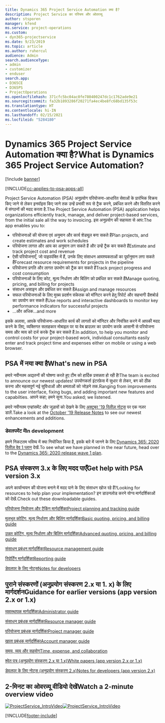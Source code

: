 ```yaml
---
title: Dynamics 365 Project Service Automation क्या है?
description: Project Service का परिचय और ओवरव्यू
author: stsporen
manager: kfend
ms.service: project-operations
ms.custom:
- dyn365-projectservice
ms.date: 9/23/2019
ms.topic: article
ms.author: ruhercul
audience: Admin
search.audienceType:
- admin
- customizer
- enduser
search.app:
- D365CE
- D365PS
- ProjectOperations
ms.openlocfilehash: 371cfc5bc04ac0fe780400247dc1c1762ade9e21
ms.sourcegitcommit: fa32b1893286f20271fa4ec4be8fc68bd135f53c
ms.translationtype: HT
ms.contentlocale: hi-IN
ms.lasthandoff: 02/15/2021
ms.locfileid: "5284180"
---
```

# <a name="what-is-dynamics-365-project-service-automation"></a><span data-ttu-id="be578-103">Dynamics 365 Project Service Automation क्या है?</span><span class="sxs-lookup"><span data-stu-id="be578-103">What is Dynamics 365 Project Service Automation?</span></span>

[!include [banner](../includes/psa-now-project-operations.md)]

[!INCLUDE[cc-applies-to-psa-apps-all](../includes/cc-applies-to-psa-apps-all.md)]

<span data-ttu-id="be578-104">Project Service Automation (PSA) अनुप्रयोग परियोजना-आधारित सेवाओं के प्रारंभिक विक्रय किए जाने से लेकर इनवॉइस किए जाने तक उन्हें प्रभावी रूप से ट्रैक करने, प्रबंधित करने और वितरित करने में संगठनों की मदद करता है.</span><span class="sxs-lookup"><span data-stu-id="be578-104">The Project Service Automation (PSA) application helps organizations efficiently track, manage, and deliver project-based services, from the initial sale all the way to invoicing.</span></span> <span data-ttu-id="be578-105">इस अनुप्रयोग की सहायता से आप:</span><span class="sxs-lookup"><span data-stu-id="be578-105">The app enables you to:</span></span>

- <span data-ttu-id="be578-106">परियोजनाओं की योजना एवं अनुमान और कार्य शेड्यूल बना सकते हैं</span><span class="sxs-lookup"><span data-stu-id="be578-106">Plan projects, and create estimates and work schedules</span></span>
- <span data-ttu-id="be578-107">परियोजना लागत और आय का अनुमान लग सकते हैं और उन्हें ट्रैक कर सकते हैं</span><span class="sxs-lookup"><span data-stu-id="be578-107">Estimate and track project cost and revenue</span></span>
- <span data-ttu-id="be578-108">ऐसी परियोजनाएँ, जो पाइपपंक्ति में हैं, उनके लिए संसाधन आवश्यकताओं का पूर्वानुमान लगा सकते हैं</span><span class="sxs-lookup"><span data-stu-id="be578-108">Forecast resource requirements for projects in the pipeline</span></span>
- <span data-ttu-id="be578-109">परियोजना प्रगति और लागत उपभोग को ट्रैक कर सकते हैं</span><span class="sxs-lookup"><span data-stu-id="be578-109">Track project progress and cost consumption</span></span>
- <span data-ttu-id="be578-110">परियोजनाओं के लिए कोट, मूल्य निर्धारण और बिलिंग को प्रबंधित कर सकते हैं</span><span class="sxs-lookup"><span data-stu-id="be578-110">Manage quoting, pricing, and billing for projects</span></span>
- <span data-ttu-id="be578-111">संसाधन असाइन और प्रबंधित कर सकते हैं</span><span class="sxs-lookup"><span data-stu-id="be578-111">Assign and manage resources</span></span>
- <span data-ttu-id="be578-112">सफल परियोजनाओं के लिए मुख्य प्रदर्शन संकेतक को मॉनिटर करने हेतु रिपोर्ट और सहभागी डैशबोर्ड का उपयोग कर सकते हैं</span><span class="sxs-lookup"><span data-stu-id="be578-112">Use reports and interactive dashboards to monitor key performance indicators for successful projects</span></span>
- <span data-ttu-id="be578-113">...और अधिक</span><span class="sxs-lookup"><span data-stu-id="be578-113">...and more</span></span>

<span data-ttu-id="be578-114">इसके अलावा, आपके परियोजना-आधारित कार्य की लागतों को मॉनिटर और नियंत्रित करने में आपकी मदद करने के लिए, व्यक्तिगत सलाहकार मोबाइल पर या वेब ब्राउज़र का उपयोग करके आसानी से परियोजना समय और व्यय को दर्ज करके ट्रैक कर सकते हैं.</span><span class="sxs-lookup"><span data-stu-id="be578-114">In addition, to help you monitor and control costs for your project-based work, individual consultants easily enter and track project time and expenses either on mobile or using a web browser.</span></span>

## <a name="whats-new-in-psa"></a><span data-ttu-id="be578-115">PSA में नया क्या है</span><span class="sxs-lookup"><span data-stu-id="be578-115">What's new in PSA</span></span>
<span data-ttu-id="be578-116">हमारे नवीनतम अद्यतनों की घोषणा करते हुए टीम को हार्दिक प्रसन्नता हो रही है!</span><span class="sxs-lookup"><span data-stu-id="be578-116">The team is excited to announce our newest updates!</span></span> <span data-ttu-id="be578-117">उपयोगकर्ता इंटरफ़ेस में सुधार से लेकर, बग को ठीक करना और महत्वपूर्ण नई सुविधाओं और क्षमताओं को जोड़ने तक.</span><span class="sxs-lookup"><span data-stu-id="be578-117">Ranging from improvements to the user interface, fixing bugs, and adding important new features and capabilties.</span></span> <span data-ttu-id="be578-118">आपने कहा; हमने सुना.</span><span class="sxs-lookup"><span data-stu-id="be578-118">You asked; we listened.</span></span>

<span data-ttu-id="be578-119">हमारे नवीनतम एन्हांसमेंट और जुड़ावों को देखने के लिए [अक्टूबर '19 रिलीज़ नोट्स](https://docs.microsoft.com/dynamics365-release-plan/2019wave2/index) पर एक नज़र डालें.</span><span class="sxs-lookup"><span data-stu-id="be578-119">Take a look at the [October '19 Release Notes](https://docs.microsoft.com/dynamics365-release-plan/2019wave2/index) to see our newest enhancements and additions.</span></span>

### <a name="in-development"></a><span data-ttu-id="be578-120">डेवलपमेंट में</span><span class="sxs-lookup"><span data-stu-id="be578-120">In development</span></span>
<span data-ttu-id="be578-121">हमने निकटतम भविष्य में क्या नियोजित किया है, इसके बारे में जानने के लिए [Dynamics 365: 2020 रिलीज़ वेव 1 प्लान](https://docs.microsoft.com/dynamics365-release-plan/2020wave1/index) देखें.</span><span class="sxs-lookup"><span data-stu-id="be578-121">To see what we have planned in the near future, head over to the [Dynamics 365: 2020 release wave 1 plan](https://docs.microsoft.com/dynamics365-release-plan/2020wave1/index).</span></span>

## <a name="get-help-with-psa-version-3x"></a><span data-ttu-id="be578-122">PSA संस्करण 3.x के लिए मदद पाएँ</span><span class="sxs-lookup"><span data-stu-id="be578-122">Get help with PSA version 3.x</span></span>
<span data-ttu-id="be578-123">अपने कार्यान्वयन की योजना बनाने में मदद पाने के लिए संसाधन खोज रहे हैं?</span><span class="sxs-lookup"><span data-stu-id="be578-123">Looking for resources to help plan your implementation?</span></span> <span data-ttu-id="be578-124">इन डाउनलोड करने योग्य मार्गदर्शिकाओं को देखें.</span><span class="sxs-lookup"><span data-stu-id="be578-124">Check out these downloadable guides.</span></span>

 [<span data-ttu-id="be578-125">परियोजना नियोजन और ट्रैकिंग मार्गदर्शिका</span><span class="sxs-lookup"><span data-stu-id="be578-125">Project planning and tracking guide</span></span>](../psa/implementation-guides/project-planning-tracking.md)

 [<span data-ttu-id="be578-126">मूलभूत कोटिंग, मूल्य निर्धारण और बिलिंग मार्गदर्शिका</span><span class="sxs-lookup"><span data-stu-id="be578-126">Basic quoting, pricing, and billing guide</span></span>](../psa/implementation-guides/begin-quoting-pricing-billing.md)

 [<span data-ttu-id="be578-127">उन्नत कोटिंग, मूल्य निर्धारण और बिलिंग मार्गदर्शिका</span><span class="sxs-lookup"><span data-stu-id="be578-127">Advanced quoting, pricing, and billing guide</span></span>](../psa/implementation-guides/adv-quoting-pricing-billing.md)

 [<span data-ttu-id="be578-128">संसाधन प्रबंधन मार्गदर्शिका</span><span class="sxs-lookup"><span data-stu-id="be578-128">Resource management guide</span></span>](../psa/implementation-guides/resource-management-guide.md)

 [<span data-ttu-id="be578-129">रिपोर्टिंग मार्गदर्शिका</span><span class="sxs-lookup"><span data-stu-id="be578-129">Reporting guide</span></span>](../psa/implementation-guides/reporting-guide.md)

 [<span data-ttu-id="be578-130">डेवलपर के लिए नोट्स</span><span class="sxs-lookup"><span data-stu-id="be578-130">Notes for developers</span></span>](../psa/developer-guides/overview-dev-notes-v3.x.md)

## <a name="guidance-for-earlier-versions-app-version-2x-or-1x"></a><span data-ttu-id="be578-131">पुराने संस्करणों (अनुप्रयोग संस्करण 2.x या 1. x) के लिए मार्गदर्शन</span><span class="sxs-lookup"><span data-stu-id="be578-131">Guidance for earlier versions (app version 2.x or 1.x)</span></span>
 [<span data-ttu-id="be578-132">व्यवस्थापक मार्गदर्शिका</span><span class="sxs-lookup"><span data-stu-id="be578-132">Administrator guide</span></span>](../psa/admin-guide.md)

 [<span data-ttu-id="be578-133">संसाधन प्रबंधक मार्गदर्शिका</span><span class="sxs-lookup"><span data-stu-id="be578-133">Resource manager guide</span></span>](../psa/resource-manager-guide.md)

 [<span data-ttu-id="be578-134">परियोजना प्रबंधक मार्गदर्शिका</span><span class="sxs-lookup"><span data-stu-id="be578-134">Project manager guide</span></span>](../psa/project-manager-guide.md)

 [<span data-ttu-id="be578-135">खाता प्रबंधक मार्गदर्शिका</span><span class="sxs-lookup"><span data-stu-id="be578-135">Account manager guide</span></span>](../psa/account-manager-guide.md)

 [<span data-ttu-id="be578-136">समय, व्यय और सहयोग</span><span class="sxs-lookup"><span data-stu-id="be578-136">Time, expense, and collaboration</span></span>](../psa/time-expense-collaboration-guide.md)

 [<span data-ttu-id="be578-137">श्वेत पत्र (अनुप्रयोग संस्करण 2.x या 1.x)</span><span class="sxs-lookup"><span data-stu-id="be578-137">White papers (app version 2.x or 1.x)</span></span>](../psa/white-papers.md)

 [<span data-ttu-id="be578-138">डेवलपर के लिए नोट्स (अनुप्रयोग संस्करण 2.x)</span><span class="sxs-lookup"><span data-stu-id="be578-138">Notes for developers (app version 2.x)</span></span>](../psa/developer-guides/add-custom-qoi-forms-v2.x.md)

 ## <a name="watch-a-2-minute-overview-video"></a><span data-ttu-id="be578-139">2-मिनट का ओवरव्यू वीडियो देखें</span><span class="sxs-lookup"><span data-stu-id="be578-139">Watch a 2-minute overview video</span></span>
 <a name="heroArea"></a> <span data-ttu-id="be578-140">[![ProjectService_IntroVideo](../psa/media/project-service-intro-video.png "ProjectService_IntroVideo")](https://go.microsoft.com/fwlink/p/?LinkId=799457)</span><span class="sxs-lookup"><span data-stu-id="be578-140">[![ProjectService_IntroVideo](../psa/media/project-service-intro-video.png "ProjectService_IntroVideo")](https://go.microsoft.com/fwlink/p/?LinkId=799457)</span></span>




[!INCLUDE[footer-include](../includes/footer-banner.md)]